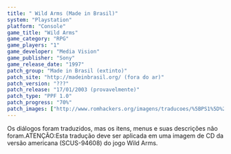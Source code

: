 ```yaml
---
title: " Wild Arms (Made in Brasil)"
system: "Playstation"
platform: "Console"
game_title: "Wild Arms"
game_category: "RPG"
game_players: "1"
game_developer: "Media Vision"
game_publisher: "Sony"
game_release_date: "1997"
patch_group: "Made in Brasil (extinto)"
patch_site: "http://madeinbrasil.org/ (fora do ar)"
patch_version: "???"
patch_release: "17/01/2003 (provavelmente)"
patch_type: "PPF 1.0"
patch_progress: "70%"
patch_images: ["http://www.romhackers.org/imagens/traducoes/%5BPS1%5D%20Wild%20Arms%20-%20Made%20in%20Brasil%20-%201.jpg","http://www.romhackers.org/imagens/traducoes/%5BPS1%5D%20Wild%20Arms%20-%20Made%20in%20Brasil%20-%202.png","http://www.romhackers.org/imagens/traducoes/%5BPS1%5D%20Wild%20Arms%20-%20Made%20in%20Brasil%20-%203.png"]
---
```

Os diálogos foram traduzidos, mas os itens, menus e suas descrições não foram.ATENÇÃO:Esta tradução deve ser aplicada em uma imagem de CD da versão americana (SCUS-94608) do jogo Wild Arms.